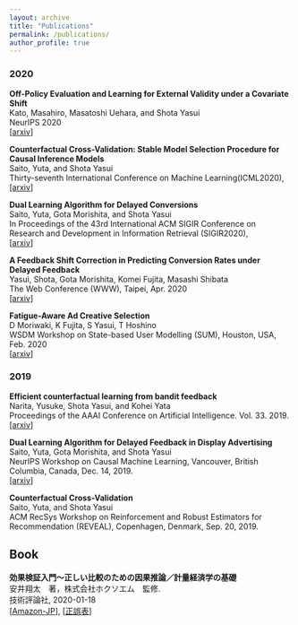 ```yaml
---
layout: archive
title: "Publications"
permalink: /publications/
author_profile: true
---
```


### 2020
**Off-Policy Evaluation and Learning for External Validity under a Covariate Shift**  
Kato, Masahiro, Masatoshi Uehara, and Shota Yasui  
NeurIPS 2020  
\[[arxiv](https://arxiv.org/abs/2002.11642)\]  

**Counterfactual Cross-Validation: Stable Model Selection Procedure for Causal Inference Models**  
Saito, Yuta, and Shota Yasui  
Thirty-seventh International Conference on Machine Learning(ICML2020),  
\[[arxiv](https://arxiv.org/abs/1909.05299)\]  

**Dual Learning Algorithm for Delayed Conversions**  
Saito, Yuta, Gota Morishita, and Shota Yasui  
In Proceedings of the 43rd International ACM SIGIR Conference on Research and Development in Information Retrieval (SIGIR2020),  
\[[arxiv](https://arxiv.org/abs/1910.01847)\]  

**A Feedback Shift Correction in Predicting Conversion Rates under Delayed Feedback**  
Yasui, Shota, Gota Morishita, Komei Fujita, Masashi Shibata  
The Web Conference (WWW), Taipei, Apr. 2020  
\[[arxiv](https://arxiv.org/abs/2002.02068)\]  

**Fatigue-Aware Ad Creative Selection**  
D Moriwaki, K Fujita, S Yasui, T Hoshino  
WSDM Workshop on State-based User Modelling (SUM), Houston, USA, Feb. 2020  
\[[arxiv](https://arxiv.org/abs/1908.08936)\]  


### 2019

**Efficient counterfactual learning from bandit feedback**  
Narita, Yusuke, Shota Yasui, and Kohei Yata  
Proceedings of the AAAI Conference on Artificial Intelligence. Vol. 33. 2019.  
\[[arxiv](https://arxiv.org/abs/1809.03084)\]  

**Dual Learning Algorithm for Delayed Feedback in Display Advertising**  
Saito, Yuta, Gota Morishita, and Shota Yasui  
NeurIPS Workshop on Causal Machine Learning, Vancouver, British Columbia, Canada, Dec. 14, 2019.  
\[[arxiv](https://arxiv.org/abs/1910.01847)\]  

**Counterfactual Cross-Validation**  
Saito, Yuta, and Shota Yasui  
ACM RecSys Workshop on Reinforcement and Robust Estimators for Recommendation (REVEAL), Copenhagen, Denmark, Sep. 20, 2019.  


## Book
**効果検証入門～正しい比較のための因果推論／計量経済学の基礎**  
安井翔太　著，株式会社ホクソエム　監修.  
技術評論社, 2020-01-18  
\[[Amazon-JP](https://www.amazon.co.jp/%E5%8A%B9%E6%9E%9C%E6%A4%9C%E8%A8%BC%E5%85%A5%E9%96%80%E3%80%9C%E6%AD%A3%E3%81%97%E3%81%84%E6%AF%94%E8%BC%83%E3%81%AE%E3%81%9F%E3%82%81%E3%81%AE%E5%9B%A0%E6%9E%9C%E6%8E%A8%E8%AB%96-%E8%A8%88%E9%87%8F%E7%B5%8C%E6%B8%88%E5%AD%A6%E3%81%AE%E5%9F%BA%E7%A4%8E-%E5%AE%89%E4%BA%95-%E7%BF%94%E5%A4%AA/dp/4297111179?SubscriptionId=AKIAIHYXPGYB4QUPIASQ&tag=housecat442-22&linkCode=xm2&camp=2025&creative=165953&creativeASIN=4297111179)\], \[[正誤表](/cibook/)\]